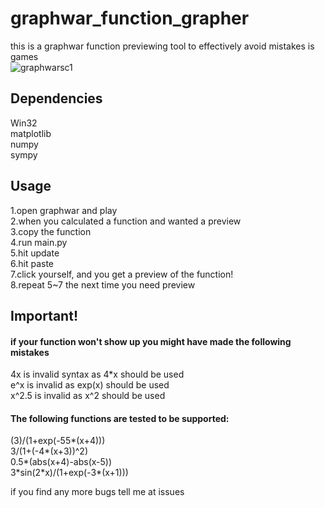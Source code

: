 # graphwar_function_grapher  
this is a graphwar function previewing tool to effectively avoid mistakes is games  
![graphwarsc1](https://user-images.githubusercontent.com/81552194/181109164-fc588080-fc81-4005-ba6f-e4c6e3ab15a0.png)
## Dependencies  
Win32  
matplotlib  
numpy  
sympy  
## Usage
1.open graphwar and play  
2.when you calculated a function and wanted a preview  
3.copy the function  
4.run main.py  
5.hit update  
6.hit paste  
7.click yourself, and you get a preview of the function!  
8.repeat 5~7 the next time you need preview

## Important!  
#### if your function won't show up you might have made the following mistakes
4x is invalid syntax as 4\*x should be used  
e^x is invalid as exp(x) should be used  
x^2.5 is invalid as x^2 should be used  

#### The following functions are tested to be supported:  
(3)/(1+exp(-55\*(x+4)))  
3/(1+(-4\*(x+3))^2)  
0.5\*(abs(x+4)-abs(x-5))  
3\*sin(2\*x)/(1+exp(-3\*(x+1)))  

if you find any more bugs tell me at issues
